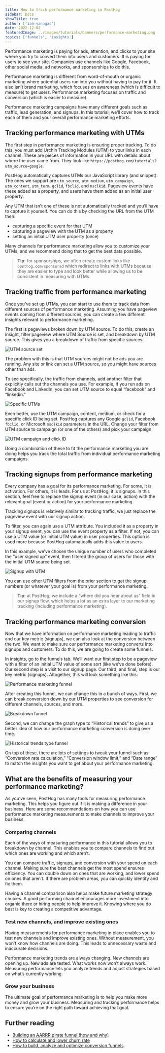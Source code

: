 ```yaml
---
title: How to track performance marketing in PostHog
sidebar: Docs
showTitle: true
author: ['ian-vanagas']
date: 2022-12-02
featuredImage: ../images/tutorials/banners/performance-marketing.png
topics: ['funnels', 'insights']
--- 
```


Performance marketing is paying for ads, attention, and clicks to your site where you try to convert them into users and customers. It is paying for users to see your site. Companies use channels like Google, Facebook, other social media, ad networks, and sponsorships to do this. 

Performance marketing is different from word-of-mouth or organic marketing where potential users run into you without having to pay for it. It also isn’t brand marketing, which focuses on awareness (which is difficult to measure) to get users. Performance marketing focuses on traffic and conversion (which is easier to measure).

Performance marketing campaigns have many different goals such as traffic, lead generation, and signups. In this tutorial, we’ll cover how to track each of them and your overall performance marketing efforts.

## Tracking performance marketing with UTMs

The first step in performance marketing is ensuring proper tracking. To do this, you must add Urchin Tracking Modules (UTM) to your links in each channel. These are pieces of information in your URL with details about where the user came from. They look like `https://posthog.com/tutorials?utm_source=google`.

PostHog automatically captures UTMs our JavaScript library (and snippet). The ones we support are `utm_source`, `utm_medium`, `utm_campaign`, `utm_content`, `utm_term`, `gclid`, `fbclid`, and `msclkid`. Pageview events have these added as a property, and users have them added as an initial user property.

Any UTM that isn’t one of these is not automatically tracked and you’ll have to capture it yourself. You can do this by checking the URL from the UTM then:

- capturing a specific event for that UTM
- capturing a pageview with the UTM as a property
- setting an initial UTM user property (once)

Many channels for performance marketing allow you to customize your UTMs, and we recommend doing that to get the best data possible.

> **Tip:** for sponsorships, we often create custom links like `posthog.com/sponsored` which redirect to links with UTMs because they are easier to type and look better while allowing us to be consistent in measuring with UTMs.

## Tracking traffic from performance marketing

Once you’ve set up UTMs, you can start to use them to track data from different sources of performance marketing. Assuming you have pageview events coming from different sources, you can create a few different insights relevant to performance marketing. 

The first is pageviews broken down by UTM source. To do this, create an insight, filter pageview where UTM Source is set, and breakdown by UTM source. This  gives you a breakdown of traffic from specific sources. 

![UTM source set](../images/tutorials/performance-marketing/utm-source-set.png)

The problem with this is that UTM sources might not be ads you are running. Any site or link can set a UTM source, so you might have sources other than ads.

To see specifically, the traffic from channels, add another filter that explicitly calls out the channels you use. For example, if you run ads on Facebook and LinkedIn, you can set UTM source to equal “facebook” and “linkedin.” 

![Specific UTMs](../images/tutorials/performance-marketing/utm-source-breakdown.png)

Even better, use the UTM campaign, content, medium, or check for a specific click ID being set. PostHog captures any Google `gclid`, Facebook `fbclid`, or Microsoft `msclkid` parameters in the URL. Change your filter from UTM source to campaign (or one of the others) and pick your campaign. 

![UTM campaign and click ID](../images/tutorials/performance-marketing/utm-campaign.png)

Doing a combination of these to fit the performance marketing you are doing helps you track the total traffic from individual performance marketing campaigns. 

## Tracking signups from performance marketing

Every company has a goal for its performance marketing. For some, it is activation. For others, it is leads. For us at PostHog, it is signups. In this section, feel free to replace the signup event (in our case, action) with the relevant goal (event or action) for your performance marketing. 

Tracking signups is relatively similar to tracking traffic, we just replace the pageview event with our signup action. 

To filter, you can again use a UTM attribute. You included it as a property in your signup event, you can use the event property as a filter. If not, you can use a UTM value (or initial UTM value) in user properties. This option is used more because PostHog automatically adds this value to users.

In this example, we’ve chosen the unique number of users who completed the “user signed up” event, then filtered the group of users for those with the initial UTM source being set. 

![Signup with UTM](../images/tutorials/performance-marketing/signup-utm.png)

You can use other UTM filters from the prior section to get the signup numbers (or whatever your goal is) from your performance marketing.

> **Tip:** at PostHog, we include a “where did you hear about us” field in our signup flow, which helps a lot as an extra layer to our marketing tracking (including performance marketing).

## Tracking performance marketing conversion

Now that we have information on performance marketing leading to traffic and our key metric (signups), we can also look at the conversion between the two. We want to make sure our performance marketing converts into signups and customers. To do this, we are going to create some funnels.

In insights, go to the funnels tab. We’ll want our first step to be a pageview with a filter of an initial UTM value of some sort (like we’ve done before). Our second step is a visit to our signup page. Our third, and final, step is our key metric (signups). Altogether, this will look something like this:

![Performance marketing funnel](../images/tutorials/performance-marketing/funnel-basic.png)

After creating this funnel, we can change this in a bunch of ways. First, we can break conversion down by our UTM properties to see conversion for different channels, sources, and more.

![Breakdown funnel](../images/tutorials/performance-marketing/funnel-breakdown.png)

Second, we can change the graph type to “Historical trends” to give us a better idea of how our performance marketing conversion is doing over time.

![Historical trends type funnel](../images/tutorials/performance-marketing/funnel-type.png)

On top of these, there are lots of settings to tweak your funnel such as “Conversion rate calculation,” “Conversion window limit,” and “Date range” to match the insights you want to get about your performance marketing. 

## What are the benefits of measuring your performance marketing?

As you’ve seen, PostHog has many tools for measuring performance marketing. This helps you figure out if it is making a difference in your business. Here are some recommendations on how you can use performance marketing measurements to make channels to improve your business.

### Comparing channels

Each of the ways of measuring performance in this tutorial allows you to breakdown by channel. This enables you to compare channels to find out which ones are working and which aren’t.

You can compare traffic, signups, and conversion with your spend on each channel. Making sure the best channels get the most spend ensures efficiency. You can double down on ones that are working, and lower spend on ones that aren’t. If there are problem areas, you can quickly identify and fix them.

Having a channel comparison also helps make future marketing strategy choices. A good performing channel encourages more investment into organic there or hiring people to help improve it. Knowing where you do best is key to creating a competitive advantage.

### Test new channels, and improve existing ones

Having measurements for performance marketing in place enables you to test new channels and improve existing ones. Without measurement, you won’t know how channels are doing. This leads to unnecessary waste and inaccurate decisions.

Performance marketing trends are always changing. New channels are opening up. New ads are tested. What works now won’t always work. Measuring performance lets you analyze trends and adjust strategies based on what’s currently working.

### Grow your business

The ultimate goal of performance marketing is to help you make more money and grow your business. Measuring and tracking performance helps to ensure you’re on the right path toward achieving that goal.

## Further reading

- [Building an AARRR pirate funnel (how and why)](/blog/aarrr-pirate-funnel)
- [How to calculate and lower churn rate](/tutorials/churn-rate)
- [How to build, analyze and optimize conversion funnels](/tutorials/funnels)

<NewsletterTutorial compact/>
